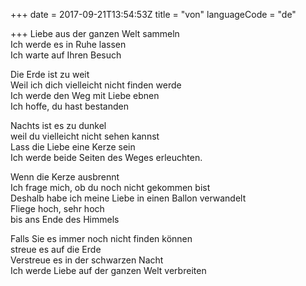 +++
date = 2017-09-21T13:54:53Z
title = "von"
languageCode = "de"

+++ 
Liebe aus der ganzen Welt sammeln   
Ich werde es in Ruhe lassen   
Ich warte auf Ihren Besuch   
   
Die Erde ist zu weit   
Weil ich dich vielleicht nicht finden werde   
Ich werde den Weg mit Liebe ebnen   
Ich hoffe, du hast bestanden   
   
Nachts ist es zu dunkel   
weil du vielleicht nicht sehen kannst   
Lass die Liebe eine Kerze sein   
Ich werde beide Seiten des Weges erleuchten.   
   
Wenn die Kerze ausbrennt   
Ich frage mich, ob du noch nicht gekommen bist   
Deshalb habe ich meine Liebe in einen Ballon verwandelt   
Fliege hoch, sehr hoch   
bis ans Ende des Himmels   
   
Falls Sie es immer noch nicht finden können   
streue es auf die Erde   
Verstreue es in der schwarzen Nacht   
Ich werde Liebe auf der ganzen Welt verbreiten  
